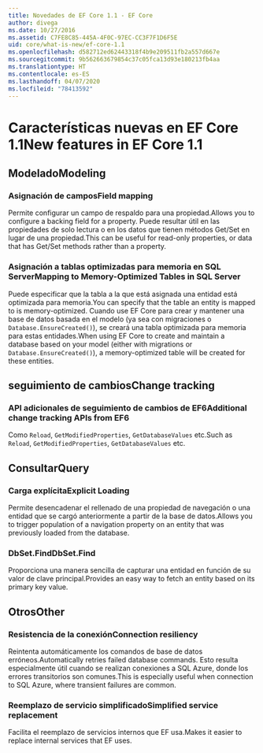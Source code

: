 ```yaml
---
title: Novedades de EF Core 1.1 - EF Core
author: divega
ms.date: 10/27/2016
ms.assetid: C7FE8C85-445A-4F0C-97EC-CC3F7F1D6F5E
uid: core/what-is-new/ef-core-1.1
ms.openlocfilehash: d582712ed62443318f4b9e209511fb2a557d667e
ms.sourcegitcommit: 9b562663679854c37c05fca13d93e180213fb4aa
ms.translationtype: HT
ms.contentlocale: es-ES
ms.lasthandoff: 04/07/2020
ms.locfileid: "78413592"
---
```

# <a name="new-features-in-ef-core-11"></a><span data-ttu-id="0148f-102">Características nuevas en EF Core 1.1</span><span class="sxs-lookup"><span data-stu-id="0148f-102">New features in EF Core 1.1</span></span>

## <a name="modeling"></a><span data-ttu-id="0148f-103">Modelado</span><span class="sxs-lookup"><span data-stu-id="0148f-103">Modeling</span></span>

### <a name="field-mapping"></a><span data-ttu-id="0148f-104">Asignación de campos</span><span class="sxs-lookup"><span data-stu-id="0148f-104">Field mapping</span></span>

<span data-ttu-id="0148f-105">Permite configurar un campo de respaldo para una propiedad.</span><span class="sxs-lookup"><span data-stu-id="0148f-105">Allows you to configure a backing field for a property.</span></span> <span data-ttu-id="0148f-106">Puede resultar útil en las propiedades de solo lectura o en los datos que tienen métodos Get/Set en lugar de una propiedad.</span><span class="sxs-lookup"><span data-stu-id="0148f-106">This can be useful for read-only properties, or data that has Get/Set methods rather than a property.</span></span>

### <a name="mapping-to-memory-optimized-tables-in-sql-server"></a><span data-ttu-id="0148f-107">Asignación a tablas optimizadas para memoria en SQL Server</span><span class="sxs-lookup"><span data-stu-id="0148f-107">Mapping to Memory-Optimized Tables in SQL Server</span></span>

<span data-ttu-id="0148f-108">Puede especificar que la tabla a la que está asignada una entidad está optimizada para memoria.</span><span class="sxs-lookup"><span data-stu-id="0148f-108">You can specify that the table an entity is mapped to is memory-optimized.</span></span> <span data-ttu-id="0148f-109">Cuando use EF Core para crear y mantener una base de datos basada en el modelo (ya sea con migraciones o `Database.EnsureCreated()`), se creará una tabla optimizada para memoria para estas entidades.</span><span class="sxs-lookup"><span data-stu-id="0148f-109">When using EF Core to create and maintain a database based on your model (either with migrations or `Database.EnsureCreated()`), a memory-optimized table will be created for these entities.</span></span>

## <a name="change-tracking"></a><span data-ttu-id="0148f-110">seguimiento de cambios</span><span class="sxs-lookup"><span data-stu-id="0148f-110">Change tracking</span></span>

### <a name="additional-change-tracking-apis-from-ef6"></a><span data-ttu-id="0148f-111">API adicionales de seguimiento de cambios de EF6</span><span class="sxs-lookup"><span data-stu-id="0148f-111">Additional change tracking APIs from EF6</span></span>

<span data-ttu-id="0148f-112">Como `Reload`, `GetModifiedProperties`, `GetDatabaseValues` etc.</span><span class="sxs-lookup"><span data-stu-id="0148f-112">Such as `Reload`, `GetModifiedProperties`, `GetDatabaseValues` etc.</span></span>

## <a name="query"></a><span data-ttu-id="0148f-113">Consultar</span><span class="sxs-lookup"><span data-stu-id="0148f-113">Query</span></span>

### <a name="explicit-loading"></a><span data-ttu-id="0148f-114">Carga explícita</span><span class="sxs-lookup"><span data-stu-id="0148f-114">Explicit Loading</span></span>

<span data-ttu-id="0148f-115">Permite desencadenar el rellenado de una propiedad de navegación o una entidad que se cargó anteriormente a partir de la base de datos.</span><span class="sxs-lookup"><span data-stu-id="0148f-115">Allows you to trigger population of a navigation property on an entity that was previously loaded from the database.</span></span>

### <a name="dbsetfind"></a><span data-ttu-id="0148f-116">DbSet.Find</span><span class="sxs-lookup"><span data-stu-id="0148f-116">DbSet.Find</span></span>

<span data-ttu-id="0148f-117">Proporciona una manera sencilla de capturar una entidad en función de su valor de clave principal.</span><span class="sxs-lookup"><span data-stu-id="0148f-117">Provides an easy way to fetch an entity based on its primary key value.</span></span>

## <a name="other"></a><span data-ttu-id="0148f-118">Otros</span><span class="sxs-lookup"><span data-stu-id="0148f-118">Other</span></span>

### <a name="connection-resiliency"></a><span data-ttu-id="0148f-119">Resistencia de la conexión</span><span class="sxs-lookup"><span data-stu-id="0148f-119">Connection resiliency</span></span>

<span data-ttu-id="0148f-120">Reintenta automáticamente los comandos de base de datos erróneos.</span><span class="sxs-lookup"><span data-stu-id="0148f-120">Automatically retries failed database commands.</span></span> <span data-ttu-id="0148f-121">Esto resulta especialmente útil cuando se realizan conexiones a SQL Azure, donde los errores transitorios son comunes.</span><span class="sxs-lookup"><span data-stu-id="0148f-121">This is especially useful when connection to SQL Azure, where transient failures are common.</span></span>

### <a name="simplified-service-replacement"></a><span data-ttu-id="0148f-122">Reemplazo de servicio simplificado</span><span class="sxs-lookup"><span data-stu-id="0148f-122">Simplified service replacement</span></span>

<span data-ttu-id="0148f-123">Facilita el reemplazo de servicios internos que EF usa.</span><span class="sxs-lookup"><span data-stu-id="0148f-123">Makes it easier to replace internal services that EF uses.</span></span>
